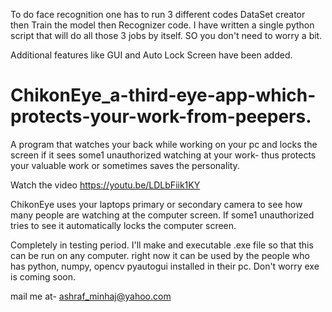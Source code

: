 To do face recognition one has to run 3 different codes DataSet creator then Train the model then Recognizer code. I have written a single python script that will do all those 3 jobs by itself. SO you don't need to worry a bit. 

Additional features like GUI and Auto Lock Screen have been added.
# ChikonEye_a-third-eye-app-which-protects-your-work-from-peepers.
A program that watches your back while working on your pc and locks the screen if it sees some1 unauthorized watching at your work- thus protects your valuable work or sometimes saves the personality.

Watch the video https://youtu.be/LDLbFiik1KY

ChikonEye uses your laptops primary or secondary camera to see how 
many people are watching at the computer screen. If some1 unauthorized tries to see 
it automatically locks the computer screen.

Completely in testing period.
I'll make and executable .exe file so that this can be run on any computer.
right now it can be used by the people who has python, numpy, opencv pyautogui
installed in their pc. Don't worry exe is coming soon.

mail me at- ashraf_minhaj@yahoo.com
